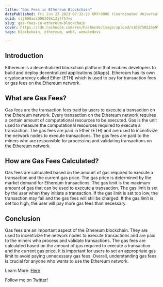```yaml
---
title: "Gas Fees in Ethereum Blockchain"
datePublished: Fri Jun 23 2023 07:32:23 GMT+0000 (Coordinated Universal Time)
cuid: clj898ass000209k12jtf57vs
slug: gas-fees-in-ethereum-blockchain
cover: https://cdn.hashnode.com/res/hashnode/image/upload/v1687505266995/73f07ec3-3e9c-48e7-9851-3c0fe9ea48e0.jpeg
tags: blockchain, ethereum, web3, wemakedevs

---
```


## **Introduction**

Ethereum is a decentralized blockchain platform that enables developers to build and deploy decentralized applications (dApps). Ethereum has its own cryptocurrency called Ether (ETH) which is used to pay for transaction fees or gas fees on the Ethereum network.

## **What are Gas Fees?**

Gas fees are the transaction fees paid by users to execute a transaction on the Ethereum network. Every transaction on the Ethereum network requires a certain amount of computational resources to be executed. Gas is the unit used to measure the computational resources required to execute a transaction. The gas fees are paid in Ether (ETH) and are used to incentivize the network nodes to execute transactions. The gas fees are paid to the miners who are responsible for processing and validating transactions on the Ethereum network.

## **How are Gas Fees Calculated?**

Gas fees are calculated based on the amount of gas required to execute a transaction and the current gas price. The gas price is determined by the market demand for Ethereum transactions. The gas limit is the maximum amount of gas that can be used to execute a transaction. The gas limit is set by the user when they initiate a transaction. If the gas limit is set too low, the transaction may fail and the gas fees will still be charged. If the gas limit is set too high, the user will pay more gas fees than necessary.

## **Conclusion**

Gas fees are an important aspect of the Ethereum blockchain. They are used to incentivize the network nodes to execute transactions and are paid to the miners who process and validate transactions. The gas fees are calculated based on the amount of gas required to execute a transaction and the current gas price. It is important for users to set an appropriate gas limit to avoid paying unnecessary gas fees. Overall, understanding gas fees is crucial for anyone who wants to use the Ethereum network.

Learn More: [Here](https://www.investopedia.com/terms/g/gas-ethereum.asp)

Follow me on [Twitter](https://twitter.com/notmanishyadav)!